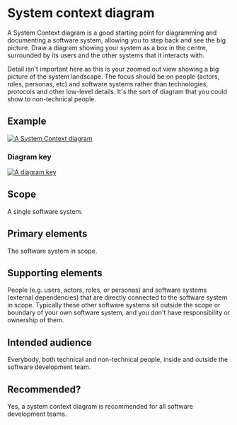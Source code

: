 <!-- ---
layout: default
title: 1. System context diagram
parent: Diagrams
nav_order: 1
permalink: /diagrams/system-context
--- -->

# System context diagram

A System Context diagram is a good starting point for diagramming and documenting a software system, allowing you to
step back and see the big picture. Draw a diagram showing your system as a box in the centre, surrounded by its users
and the other systems that it interacts with.

Detail isn't important here as this is your zoomed out view showing a big picture of the system landscape. The focus
should be on people (actors, roles, personas, etc) and software systems rather than technologies, protocols and other
low-level details. It's the sort of diagram that you could show to non-technical people.

## Example

[![A System Context diagram](https://static.structurizr.com/workspace/36141/diagrams/SystemContext.png)](https://static.structurizr.com/workspace/36141/diagrams/SystemContext.png)

### Diagram key

[![A diagram key](https://static.structurizr.com/workspace/36141/diagrams/SystemContext-key.png)](https://static.structurizr.com/workspace/36141/diagrams/SystemContext-key.png)

## Scope

A single software system.

## Primary elements

The software system in scope.

## Supporting elements

People (e.g. users, actors, roles, or personas) and software systems (external dependencies) that are directly connected
to the software system in scope. Typically these other software systems sit outside the scope or boundary of your
own software system, and you don't have responsibility or ownership of them.

## Intended audience

Everybody, both technical and non-technical people, inside and outside the software development team.

## Recommended?

Yes, a system context diagram is recommended for all software development teams.

<!-- <script type="application/javascript" src="https://code.jquery.com/jquery-3.7.1.slim.min.js"></script>
<script type="application/javascript" src="/assets/c4model.js"></script> -->